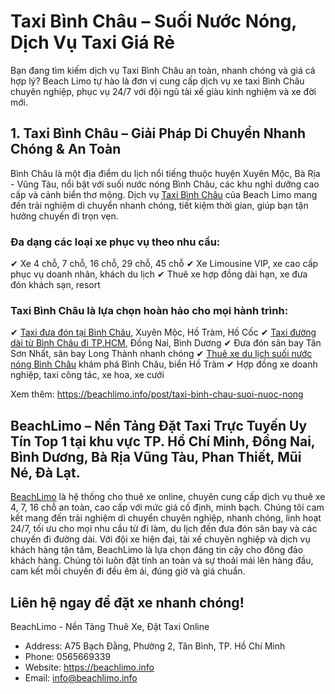 # Taxi Bình Châu – Suối Nước Nóng, Dịch Vụ Taxi Giá Rẻ
Bạn đang tìm kiếm dịch vụ Taxi Bình Châu an toàn, nhanh chóng và giá cả hợp lý? Beach Limo tự hào là đơn vị cung cấp dịch vụ xe taxi Bình Châu chuyên nghiệp, phục vụ 24/7 với đội ngũ tài xế giàu kinh nghiệm và xe đời mới.

## 1. Taxi Bình Châu – Giải Pháp Di Chuyển Nhanh Chóng & An Toàn
Bình Châu là một địa điểm du lịch nổi tiếng thuộc huyện Xuyên Mộc, Bà Rịa - Vũng Tàu, nổi bật với suối nước nóng Bình Châu, các khu nghỉ dưỡng cao cấp và cảnh biển thơ mộng. Dịch vụ [Taxi Bình Châu](https://beachlimo.info/post/taxi-binh-chau-suoi-nuoc-nong) của Beach Limo mang đến trải nghiệm di chuyển nhanh chóng, tiết kiệm thời gian, giúp bạn tận hưởng chuyến đi trọn vẹn.

### Đa dạng các loại xe phục vụ theo nhu cầu:
✔ Xe 4 chỗ, 7 chỗ, 16 chỗ, 29 chỗ, 45 chỗ
✔ Xe Limousine VIP, xe cao cấp phục vụ doanh nhân, khách du lịch
✔ Thuê xe hợp đồng dài hạn, xe đưa đón khách sạn, resort
### Taxi Bình Châu là lựa chọn hoàn hảo cho mọi hành trình:
✔ [Taxi đưa đón tại Bình Châu](https://beachlimo.info/post/taxi-binh-chau-suoi-nuoc-nong), Xuyên Mộc, Hồ Tràm, Hồ Cốc
✔ [Taxi đường dài từ Bình Châu đi TP.HCM](https://beachlimo.info/post/taxi-binh-chau-suoi-nuoc-nong), Đồng Nai, Bình Dương
✔ Đưa đón sân bay Tân Sơn Nhất, sân bay Long Thành nhanh chóng
✔ [Thuê xe du lịch suối nước nóng Bình Châu](https://beachlimo.info/post/taxi-binh-chau-suoi-nuoc-nong) khám phá Bình Châu, biển Hồ Tràm
✔ Hợp đồng xe doanh nghiệp, taxi công tác, xe hoa, xe cưới

Xem thêm: https://beachlimo.info/post/taxi-binh-chau-suoi-nuoc-nong

## BeachLimo – Nền Tảng Đặt Taxi Trực Tuyến Uy Tín Top 1 tại khu vực TP. Hồ Chí Minh, Đồng Nai, Bình Dương, Bà Rịa Vũng Tàu, Phan Thiết, Mũi Né, Đà Lạt.
[BeachLimo](https://beachlimo.info) là hệ thống cho thuê xe online, chuyên cung cấp dịch vụ thuê xe 4, 7, 16 chỗ an toàn, cao cấp với mức giá cố định, minh bạch. Chúng tôi cam kết mang đến trải nghiệm di chuyển chuyên nghiệp, nhanh chóng, linh hoạt 24/7, tối ưu cho mọi nhu cầu từ đi làm, du lịch đến đưa đón sân bay và các chuyến đi đường dài.
Với đội xe hiện đại, tài xế chuyên nghiệp và dịch vụ khách hàng tận tâm, BeachLimo là lựa chọn đáng tin cậy cho đông đảo khách hàng. Chúng tôi luôn đặt tính an toàn và sự thoải mái lên hàng đầu, cam kết mỗi chuyến đi đều êm ái, đúng giờ và giá chuẩn.

## Liên hệ ngay để đặt xe nhanh chóng!
BeachLimo - Nền Tảng Thuê Xe, Đặt Taxi Online
- Address: A75 Bạch Đằng, Phường 2, Tân Bình, TP. Hồ Chí Minh
- Phone: 0565669339
- Website: https://beachlimo.info
- Email: info@beachlimo.info

